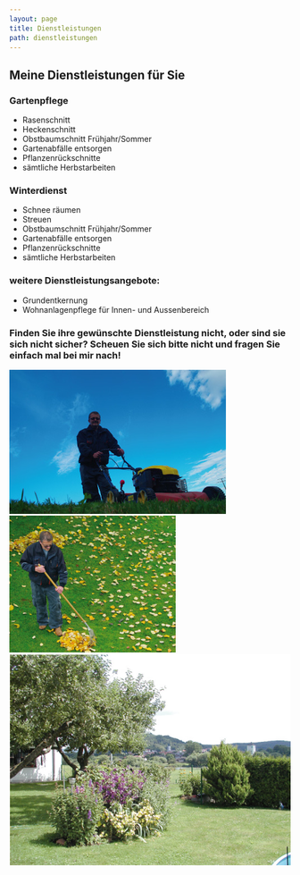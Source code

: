 ```yaml
---
layout: page
title: Dienstleistungen
path: dienstleistungen
---
```


<h2>Meine Dienstleistungen für Sie</h2>
<div class="row">
<div class="6u 12u$(small)">

<h3>Gartenpflege</h3>
<ul>
<li>Rasenschnitt</li>
<li>Heckenschnitt</li>
<li>Obstbaumschnitt Frühjahr/Sommer</li>
<li>Gartenabfälle entsorgen</li>
<li>Pflanzenrückschnitte</li>
<li>sämtliche Herbstarbeiten</li>
</ul>

<h3>Winterdienst</h3>
<ul>
<li>Schnee räumen</li>
<li>Streuen</li>
<li>Obstbaumschnitt Frühjahr/Sommer</li>
<li>Gartenabfälle entsorgen</li>
<li>Pflanzenrückschnitte</li>
<li>sämtliche Herbstarbeiten</li>
</ul>

</div>
<div class="6u$ 12u$(small)">

<h3>weitere Dienstleistungsangebote:</h3>
<ul>
<li>Grundentkernung</li>
<li>Wohnanlagenpflege für Innen- und Aussenbereich</li>
</ul>

</div>
</div>
<h3>Finden Sie ihre gewünschte Dienstleistung nicht, oder sind sie sich nicht sicher? Scheuen Sie sich bitte nicht und fragen Sie einfach mal bei mir nach!</h3>
<!-- Image -->

<div class="box alt">
<div class="row 50% uniform">
<div class="4u"><span class="image fit"><a href="assets/images/P003.jpg" data-lightbox="gallery"><img src="assets/images/P003.jpg" alt="" /></a></span></div>
<div class="4u"><span class="image fit"><a href="assets/images/P004.jpg" data-lightbox="gallery"><img src="assets/images/P004.jpg" alt="" /></a></span></div>
<div class="4u"><span class="image fit"><a href="assets/images/P005.jpg" data-lightbox="gallery"><img src="assets/images/P005.jpg" alt="" /></a></span></div>
</div>
</div>
